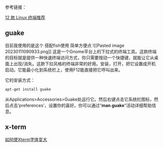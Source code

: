 
参考链接：

[12 款 Linux 终端推荐](https://cloud.tencent.com/developer/article/1521792)

## guake
目前我使用的是这个 搭配fish使用 简单方便点
![[Pasted image 20230111090933.png]]
这是一个Gnome平台上的下拉式的终端工具。这款终端的目标就是提供一种快速终端访问方式，你只需要按动一个快捷键，就能让它从桌面上出现/消失。这款下拉风格的终端非常的好用。安装，打开，把它设置成开机启动。它能最小化到系统栏上，使用F12能直接把它呼叫出来。

它的安装方式：

```bash
apt-get install guake
```

从Applications>Accessories>Guake处运行它。然后右键点击它系统栏图标，然后点击‘preferences’，设置你的喜好。你可以通过“**man guake**“活动详细帮助信息。


## x-term
[如何使Xterm字体变大](https://blog.csdn.net/m0_56745306/article/details/123591166)